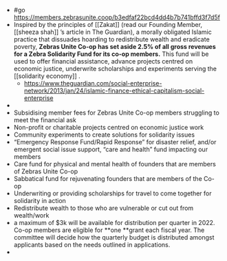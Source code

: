 - #go https://members.zebrasunite.coop/b3edfaf22bcd4dd4b7b741bffd3f7d5f
- Inspired by the principles of [[Zakat]] (read our Founding Member, [[sheeza shah]] ’s article in The Guardian), a morally obligated Islamic practice that dissuades hoarding to redistribute wealth and eradicate poverty, **Zebras Unite Co-op has set aside 2.5% of all gross revenues for a Zebra Solidarity Fund for its co-op members.** This fund will be used to offer financial assistance, advance projects centred on economic justice, underwrite scholarships and experiments serving the [[solidarity economy]] .
	- https://www.theguardian.com/social-enterprise-network/2013/jan/24/islamic-finance-ethical-capitalism-social-enterprise
-
- Subsidising member fees for Zebras Unite Co-op members struggling to meet the financial ask
- Non-profit or charitable projects centred on economic justice work
- Community experiments to create solutions for solidarity issues
- “Emergency Response Fund/Rapid Response” for disaster relief, and/or emergent social issue support, “care and health” fund impacting our members
- Care fund for physical and mental health of founders that are members of Zebras Unite Co-op
- Sabbatical fund for rejuvenating founders that are members of the Co-op
- Underwriting or providing scholarships for travel to come together for solidarity in action
- Redistribute wealth to those who are vulnerable or cut out from wealth/work
- a maximum of $3k will be available for distribution per quarter in 2022.  Co-op members are eligible for **one **grant each fiscal year. The committee will decide how the quarterly budget is distributed amongst applicants based on the needs outlined in applications.
-